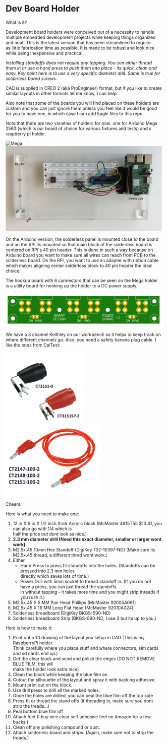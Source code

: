 # Dev Board Holder

What is it?

Development board holders were conceived out of a necessity to handle <br>
multiple embedded development projects while keeping things organized <br>
and neat.  This is the latest version that has been streamlined to require <br>
as little fabrication time as possible.  It is made to be robust and look nice while being inexpensive and practical. <br>

_Installing standoffs does not require any tapping.  You can either thread them in or use a hand press to push them into place - its quick, clean and easy.  Key point here is to use a very specific diameter drill.  Same is true for solderless board screws._

CAD is supplied in CREO 2 (aka ProEngineer) format, but if you like to create <br>
similar layouts in other formats let me know, I can help. <br>

Also note that some of the boards you will find placed on these holders are <br>
custom and you can just ignore them unless you feel like it would be good <br>
for you to have one, in which case I can add Eagle files to this repo. <br>

Note that there are two varieties of holders for now:  one for Arduino Mega 2560 (which is our board of choice for various fixtures and tests) and a raspberry pi holder.  

![Mega](/docs/readme-assets/mega2560.png)
![Rpi](/docs/readme-assets/rpi.jpg)

On the Arduino version, the solderless panel is mounted close to the board and on the RPi its mounted so that main block of the solderless board is centered on RPi's 40 pin header.  This is done in such a way because on Arduino board you want to make sure all wires can reach from PCB to the solderless board.  On the RPi, you want to use an adapter with ribbon cable which makes aligning center solderless block to 40 pin header the ideal choice.

The hookup board with 6 connectors that can be seen on the Mega holder is a utility board for hooking up the holder to a DC power supply.

<img src="./docs/readme-assets/bananaboard.png" alt="Drawing" style="width: 600px;"/>

We have a 3 channel Keithley on our workbench so it helps to keep track on where different channels go.  Also, you need a safety banana plug cable.  I like the ones from CalTest:


<img src="./docs/readme-assets/caltestbananajack.png" alt="Drawing" style="width: 250px;"/>
<img src="./docs/readme-assets/caltestbananabanana.png" alt="Drawing" style="width: 308px;"/>


Cheers.

Here is what you need to make one:

1.  12 in X 6 in X 1/2 inch thick Acrylic block (McMaster 4615T55 $13.41, you can also go with 1/4 which is<br>
    half the price but dont look as nice.)  
2.  **2.3 mm diameter drill (Need this exact diameter, smaller or larger wont work)**
3.  M2.5x.45 10mm Hex Standoff (DigiKey 732-10397-ND) (Make sure its M2.5x.45 thread, a different thred wont work.)
4.  Either
    * Hand Press to press fit standoffs into the holes. (Standoffs can be pressed into 2.3 mm holes <br>
    directly which saves lots of time.)
    * Power Drill with 5mm socket to thread standoff in. (If you do not have a press, you can just thread the standoffs<br>
    in without tapping - it takes more time and you might strip threads if you rush it.)
5.  M2.5x.45 X 5 MM Pan Head Phillips (McMaster 92005A061)
6.  M2.5x.45 X 16 MM Long Flat Head (McMaster 92010A024)
7.  Solderless breadboard (DigiKey BKGS-590-ND)
8.  Solderless breadboard Strip (BKGS-090-ND, I use 3 but its up to you.)

Here is how to make it:

1. Print out a 1:1 drawing of the layout you setup in CAD (This is my RaspberryPi holder. <br>
Think carefully where you place stuff and where connectors, sim cards and sd cards end up.)
2. Get the clear block and send and polish the edges (DO NOT REMOVE BLUE FILM, this will <br>
make the holder look extra nice)
3. Clean the block while keeping the blue film on.
4. Cutout the silhouette of the layout and spray it with backing adhesive.
5. Mount print out on the block.
6. Use drill press to drill all the marked holes.
7. Once the holes are drilled, you can peal the blue film off the top side
8. Press fit or thread the stand offs (if threading in, make sure you dont <br>
strip the treads...)
9. Peal bottom blue film off
9. Attach feet (I buy nice clear self adhesive feet on Amazon for a few bucks.)
10. Clean off any polishing compound or dust.
11. Attach solderless board and strips. (Again, make sure not to strip the treads.)